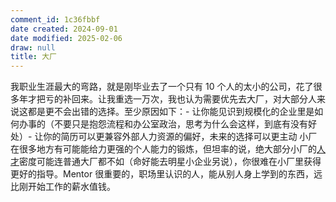 ```yaml
---
comment_id: 1c36fbbf
date created: 2024-09-01
date modified: 2025-02-06
draw: null
title: 大厂
---
```

我职业生涯最大的弯路，就是刚毕业去了一个只有 10 个人的太小的公司，花了很多年才把亏的补回来。让我重选一万次，我也认为需要优先去大厂，对大部分人来说这都是更不会出错的选择。至少原因如下：- 让你能见识到规模化的企业里是如何办事的（不要只是抱怨流程和办公室政治，思考为什么会这样，到底有没有好处）- 让你的简历可以更兼容外部人力资源的偏好，未来的选择可以更主动 小厂在很多地方有可能能给力更强的个人能力的锻炼，但坦率的说，绝大部分小厂的[人才](人才.md)密度可能连普通大厂都不如（命好能去明星小企业另说），你很难在小厂里获得更好的指导。Mentor 很重要的，职场里认识的人，能从别人身上学到的东西，远比刚开始工作的薪水值钱。
